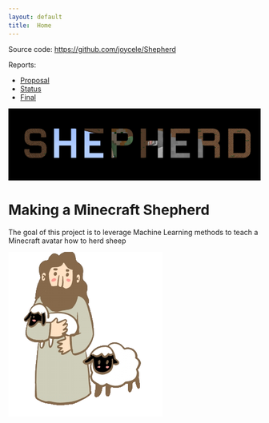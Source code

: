 ```yaml
---
layout: default
title:  Home
---
```


Source code: https://github.com/joycele/Shepherd

Reports:

- [Proposal](proposal.html)
- [Status](status.html)
- [Final](final.html)

![shepherd header](./img/shepo.png)

# Making a Minecraft Shepherd
The goal of this project is to leverage Machine Learning methods to teach a Minecraft avatar how to herd sheep

![shepherd profile](./img/shepherd_cartoon.png)